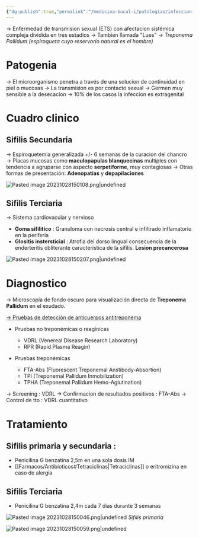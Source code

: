 ```yaml
---
{"dg-publish":true,"permalink":"/medicina-bucal-i/patologias/infeccion-bacterianas/sifilis-oral/"}
---
```


→ Enfermedad de transmision sexual (ETS) con afectacion sistémica compleja dividida en tres estadios
→ Tambien llamada "Lues"
→ *Treponema Pallidum (espiroqueta cuyo reservorio natural es el hombre)*

# Patogenia
→ El microorganismo penetra a través de una solucion de continuidad en piel o mucosas
→ La transmision es por contacto sexual
→ Germen muy sensible a la desecacion
→ 10% de los casos la infeccion es extragenital 

# Cuadro clinico

## Sifilis Secundaria 
→ Espiroquetemia generalizada +/- 6 semanas de la curacion del chancro
→ Placas mucosas como **maculopapulas blanquecinas** multiples con tendencia a agruparse con aspecto **serpetiforme**, muy contagiosas
→ Otras formas de presentación: **Adenopatías** y **depapilaciones**

![Pasted image 20231028150108.png|undefined](/img/user/Cirugia%20Bucal%20I/Medias/Pasted%20image%2020231028150108.png)


## Sifilis Terciaria
→ Sistema cardiovacular y nervioso
- **Goma sifilitico** : Granuloma con necrosis central e infiltrado inflamatorio en la periferia
- **Glositis instersticial** : Atrofia del dorso lingual consecuencia de la enderteritis obliterante caracteristica de la sifilis. **Lesion precancerosa**

![Pasted image 20231028150207.png|undefined](/img/user/Cirugia%20Bucal%20I/Medias/Pasted%20image%2020231028150207.png)

# Diagnostico

→ Microscopía de fondo oscuro para visualización directa de **Treponema Pallidum** en el exudado.

<u>→ Pruebas de detección de anticuerpos antitreponema</u>

- Pruebas no treponémicas o reagínicas
	- VDRL (Venereal Disease Research Laboratory)
	- RPR (Rapid Plasma Reagin)

- Pruebas treponémicas
	- FTA-Abs (Fluorescent Treponemal Anstibody-Absortion)
	- TPI (Treponemal Pallidum Inmobilization)
	- TPHA (Treponemal Pallidum Hemo-Aglutination)


→ Screening : VDRL
→ Confirmacion de resultados positivos : FTA-Abs
→ Control de tto : VDRL cuantitativo

# Tratamiento

## Sifilis primaria y secundaria : 
- Penicilina G benzatina 2,5m en una sola dosis IM
- [[Farmacos/Antibioticos#Tetraciclinas\|Tetraciclinas]] o eritromizina en caso de alergia

## Sifilis Terciaria
- Penicilina G benzatina 2,4m cada 7 dias durante 3 semanas


![Pasted image 20231028150046.png|undefined](/img/user/Cirugia%20Bucal%20I/Medias/Pasted%20image%2020231028150046.png)
*Sifilis primaria*

![Pasted image 20231028150059.png|undefined](/img/user/Cirugia%20Bucal%20I/Medias/Pasted%20image%2020231028150059.png)
